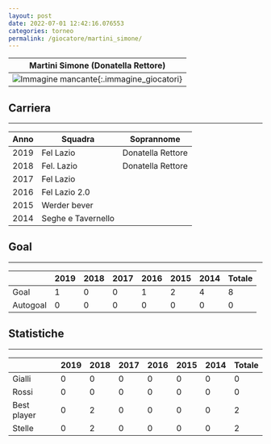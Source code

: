```yaml
---
layout: post
date: 2022-07-01 12:42:16.076553
categories: torneo
permalink: /giocatore/martini_simone/
---
```

<link rel='stylesheets' href='./../assets/giocatori.css'>

| Martini Simone (Donatella Rettore) |
|:-----:|
| ![Immagine mancante]('./../../assets/giocatori/martini_simone.png){:.immagine_giocatori} |


## Carriera
----

|Anno|Squadra|Soprannome|
|:---:|---|---|
|2019|Fel Lazio|Donatella Rettore|
|2018|Fel. Lazio|Donatella Rettore|
|2017|Fel Lazio||
|2016|Fel Lazio 2.0||
|2015|Werder bever||
|2014|Seghe e Tavernello||


## Goal
----

| |2019|2018|2017|2016|2015|2014| Totale |
|---|---|---|---|---|---|---|---|
|Goal|1|0|0|1|2|4|8|
|Autogoal|0|0|0|0|0|0|0|


## Statistiche
----

| |2019|2018|2017|2016|2015|2014| Totale |
|---|---|---|---|---|---|---|---|
|Gialli|0|0|0|0|0|0|0|
|Rossi|0|0|0|0|0|0|0|
|Best player|0|2|0|0|0|0|2|
|Stelle|0|2|0|0|0|0|2|